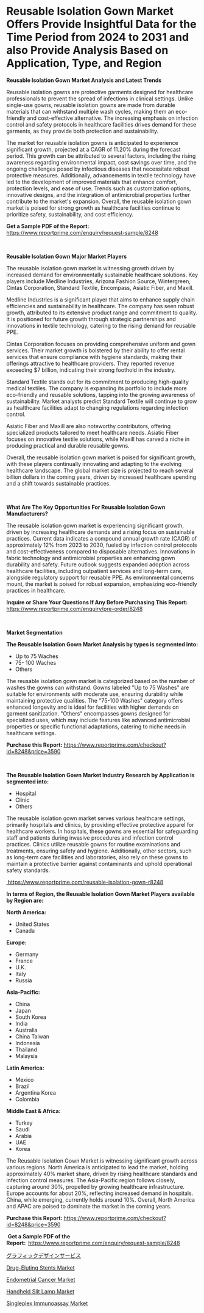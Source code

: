<p><h1>Reusable Isolation Gown Market Offers Provide Insightful Data for the Time Period from 2024 to 2031 and also Provide Analysis Based on Application, Type, and Region</h1></p><p><strong>Reusable Isolation Gown Market Analysis and Latest Trends</strong></p>
<p><p>Reusable isolation gowns are protective garments designed for healthcare professionals to prevent the spread of infections in clinical settings. Unlike single-use gowns, reusable isolation gowns are made from durable materials that can withstand multiple wash cycles, making them an eco-friendly and cost-effective alternative. The increasing emphasis on infection control and safety protocols in healthcare facilities drives demand for these garments, as they provide both protection and sustainability.</p><p>The market for reusable isolation gowns is anticipated to experience significant growth, projected at a CAGR of 11.20% during the forecast period. This growth can be attributed to several factors, including the rising awareness regarding environmental impact, cost savings over time, and the ongoing challenges posed by infectious diseases that necessitate robust protective measures. Additionally, advancements in textile technology have led to the development of improved materials that enhance comfort, protection levels, and ease of use. Trends such as customization options, innovative designs, and the integration of antimicrobial properties further contribute to the market's expansion. Overall, the reusable isolation gown market is poised for strong growth as healthcare facilities continue to prioritize safety, sustainability, and cost efficiency.</p></p>
<p><strong>Get a Sample PDF of the Report:&nbsp;</strong> <a href="https://www.reportprime.com/enquiry/request-sample/8248">https://www.reportprime.com/enquiry/request-sample/8248</a></p>
<p>&nbsp;</p>
<p><strong>Reusable Isolation Gown Major Market Players</strong></p>
<p><p>The reusable isolation gown market is witnessing growth driven by increased demand for environmentally sustainable healthcare solutions. Key players include Medline Industries, Arizona Fashion Source, Wintergreen, Cintas Corporation, Standard Textile, Encompass, Asiatic Fiber, and Maxill. </p><p>Medline Industries is a significant player that aims to enhance supply chain efficiencies and sustainability in healthcare. The company has seen robust growth, attributed to its extensive product range and commitment to quality. It is positioned for future growth through strategic partnerships and innovations in textile technology, catering to the rising demand for reusable PPE.</p><p>Cintas Corporation focuses on providing comprehensive uniform and gown services. Their market growth is bolstered by their ability to offer rental services that ensure compliance with hygiene standards, making their offerings attractive to healthcare providers. They reported revenue exceeding $7 billion, indicating their strong foothold in the industry.</p><p>Standard Textile stands out for its commitment to producing high-quality medical textiles. The company is expanding its portfolio to include more eco-friendly and reusable solutions, tapping into the growing awareness of sustainability. Market analysts predict Standard Textile will continue to grow as healthcare facilities adapt to changing regulations regarding infection control.</p><p>Asiatic Fiber and Maxill are also noteworthy contributors, offering specialized products tailored to meet healthcare needs. Asiatic Fiber focuses on innovative textile solutions, while Maxill has carved a niche in producing practical and durable reusable gowns.</p><p>Overall, the reusable isolation gown market is poised for significant growth, with these players continually innovating and adapting to the evolving healthcare landscape. The global market size is projected to reach several billion dollars in the coming years, driven by increased healthcare spending and a shift towards sustainable practices.</p></p>
<p>&nbsp;</p>
<p><strong>What Are The Key Opportunities For Reusable Isolation Gown Manufacturers?</strong></p>
<p><p>The reusable isolation gown market is experiencing significant growth, driven by increasing healthcare demands and a rising focus on sustainable practices. Current data indicates a compound annual growth rate (CAGR) of approximately 12% from 2023 to 2030, fueled by infection control protocols and cost-effectiveness compared to disposable alternatives. Innovations in fabric technology and antimicrobial properties are enhancing gown durability and safety. Future outlook suggests expanded adoption across healthcare facilities, including outpatient services and long-term care, alongside regulatory support for reusable PPE. As environmental concerns mount, the market is poised for robust expansion, emphasizing eco-friendly practices in healthcare.</p></p>
<p><strong>Inquire or Share Your Questions If Any Before Purchasing This Report:</strong> <a href="https://www.reportprime.com/enquiry/pre-order/8248">https://www.reportprime.com/enquiry/pre-order/8248</a></p>
<p>&nbsp;</p>
<p><strong>Market Segmentation</strong></p>
<p><strong>The Reusable Isolation Gown Market Analysis by types is segmented into:</strong></p>
<p><ul><li>Up to 75 Waches</li><li>75- 100 Waches</li><li>Others</li></ul></p>
<p><p>The reusable isolation gown market is categorized based on the number of washes the gowns can withstand. Gowns labeled "Up to 75 Washes" are suitable for environments with moderate use, ensuring durability while maintaining protective qualities. The "75-100 Washes" category offers enhanced longevity and is ideal for facilities with higher demands on garment sanitization. "Others" encompasses gowns designed for specialized uses, which may include features like advanced antimicrobial properties or specific functional adaptations, catering to niche needs in healthcare settings.</p></p>
<p><strong>Purchase this Report:&nbsp;</strong><a href="https://www.reportprime.com/checkout?id=8248&price=3590">https://www.reportprime.com/checkout?id=8248&price=3590</a></p>
<p>&nbsp;</p>
<p><strong>The Reusable Isolation Gown Market Industry Research by Application is segmented into:</strong></p>
<p><ul><li>Hospital</li><li>Clinic</li><li>Others</li></ul></p>
<p><p>The reusable isolation gown market serves various healthcare settings, primarily hospitals and clinics, by providing effective protective apparel for healthcare workers. In hospitals, these gowns are essential for safeguarding staff and patients during invasive procedures and infection control practices. Clinics utilize reusable gowns for routine examinations and treatments, ensuring safety and hygiene. Additionally, other sectors, such as long-term care facilities and laboratories, also rely on these gowns to maintain a protective barrier against contaminants and uphold operational safety standards.</p></p>
<p><a href="https://www.reportprime.com/reusable-isolation-gown-r8248">&nbsp;https://www.reportprime.com/reusable-isolation-gown-r8248</a></p>
<p><strong>In terms of Region, the Reusable Isolation Gown Market Players available by Region are:</strong></p>
<p>
    <p> <strong> North America: </strong>
        <ul>
            <li>United States</li>
            <li>Canada</li>
        </ul>
        </p> 
    <p> <strong> Europe: </strong>
        <ul>
            <li>Germany</li>
            <li>France</li>
            <li>U.K.</li>
            <li>Italy</li>
            <li>Russia</li>
        </ul>
        </p> 
    <p> <strong> Asia-Pacific: </strong>
        <ul>
            <li>China</li>
            <li>Japan</li>
            <li>South Korea</li>
            <li>India</li>
            <li>Australia</li>
            <li>China Taiwan</li>
            <li>Indonesia</li>
            <li>Thailand</li>
            <li>Malaysia</li>
        </ul>
        </p> 
    <p> <strong> Latin America: </strong>
        <ul>
            <li>Mexico</li>
            <li>Brazil</li>
            <li>Argentina Korea</li>
            <li>Colombia</li>
        </ul>
        </p> 
    <p> <strong> Middle East & Africa: </strong>
        <ul>
            <li>Turkey</li>
            <li>Saudi</li>
            <li>Arabia</li>
            <li>UAE</li>
            <li>Korea</li>
        </ul>
    </p>
    </p>
<p><p>The Reusable Isolation Gown Market is witnessing significant growth across various regions. North America is anticipated to lead the market, holding approximately 40% market share, driven by rising healthcare standards and infection control measures. The Asia-Pacific region follows closely, capturing around 30%, propelled by growing healthcare infrastructure. Europe accounts for about 20%, reflecting increased demand in hospitals. China, while emerging, currently holds around 10%. Overall, North America and APAC are poised to dominate the market in the coming years.</p></p>
<p><strong>Purchase this Report: </strong><a href="https://www.reportprime.com/checkout?id=8248&price=3590">https://www.reportprime.com/checkout?id=8248&price=3590</a></p>
<p>&nbsp;<strong>Get a Sample PDF of the Report:&nbsp;&nbsp;</strong><a href="https://www.reportprime.com/enquiry/request-sample/8248">https://www.reportprime.com/enquiry/request-sample/8248</a></p>
<p><strong></strong></p>
<p><p><a href="https://medium.com/@lindakreitz2023/graphic-design-services-market-%E3%81%AF-%E3%82%B3%E3%82%B9%E3%83%88%E7%AE%A1%E7%90%86%E3%81%A8%E5%8A%B9%E7%8E%87%E5%90%91%E4%B8%8A%E3%82%92%E5%84%AA%E5%85%88%E3%81%97%E3%81%BE%E3%81%99-%E3%81%95%E3%82%89%E3%81%AB-%E5%A0%B1%E5%91%8A%E6%9B%B8%E3%81%AF%E5%B8%82%E5%A0%B4%E3%81%AE%E9%9C%80%E8%A6%81%E9%9D%A2%E3%81%A8%E4%BE%9B%E7%B5%A6%E9%9D%A2%E3%81%AE%E4%B8%A1%E6%96%B9%E3%82%92%E3%82%AB%E3%83%90%E3%83%BC%E3%81%97%E3%81%A6%E3%81%84%E3%81%BE%E3%81%99-graphic-design-38e8f815f412">グラフィックデザインサービス</a></p><p><a href="https://medium.com/@kellygordon08/global-drug-eluting-stents-market-analysis-key-market-trends-and-future-projections-2024-2031-34944b461134">Drug-Eluting Stents Market</a></p><p><a href="https://www.linkedin.com/pulse/what-growth-opportunities-challenges-endometrial-cancer-market-d7g2e?trackingId=SK3m17YORcaRSFy3SdprVQ%3D%3D">Endometrial Cancer Market</a></p><p><a href="https://github.com/AbbasMahmud554/Market-Research-Report-List-1/blob/main/handheld-slit-lamp-market.md">Handheld Slit Lamp Market</a></p><p><a href="https://www.linkedin.com/pulse/what-growth-opportunities-challenges-singleplex-immunoassay-p6dqe?trackingId=CYhXdsb4RF2VG54w7vfruQ%3D%3D">Singleplex Immunoassay Market</a></p></p>